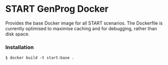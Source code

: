 # START GenProg Docker

Provides the base Docker image for all START scenarios. The Dockerfile is
currently optimised to maximise caching and for debugging, rather than
disk space.

### Installation

```
$ docker build -t start:base .
```
